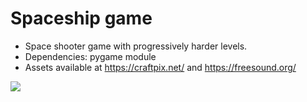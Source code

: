 # Spaceship game

- Space shooter game with progressively harder levels.
- Dependencies: pygame module
- Assets available at https://craftpix.net/ and https://freesound.org/


![](/assets/img/github_gif.gif)


